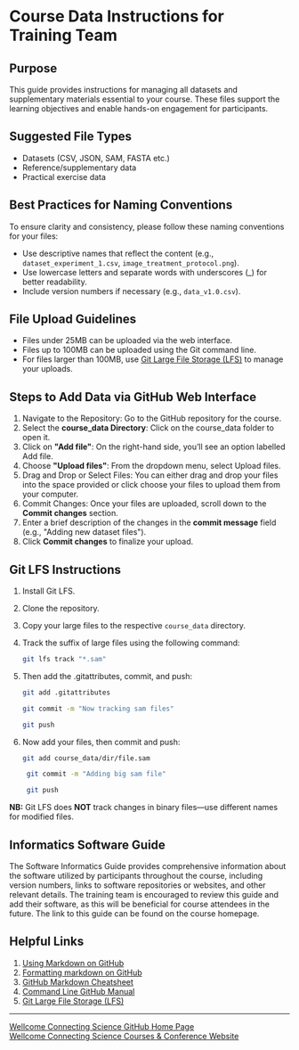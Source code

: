 # Course Data Instructions for Training Team

## Purpose
This guide provides instructions for managing all datasets and supplementary materials essential to your course. These files support the learning objectives and enable hands-on engagement for participants.

## Suggested File Types
- Datasets (CSV, JSON, SAM, FASTA etc.)
- Reference/supplementary data
- Practical exercise data

## Best Practices for Naming Conventions
To ensure clarity and consistency, please follow these naming conventions for your files:
- Use descriptive names that reflect the content (e.g., `dataset_experiment_1.csv`, `image_treatment_protocol.png`).
- Use lowercase letters and separate words with underscores (_) for better readability.
- Include version numbers if necessary (e.g., `data_v1.0.csv`).

## File Upload Guidelines
- Files under 25MB can be uploaded via the web interface.
- Files up to 100MB can be uploaded using the Git command line.
- For files larger than 100MB, use [Git Large File Storage (LFS)](https://git-lfs.github.com) to manage your uploads.

## Steps to Add Data via GitHub Web Interface
1. Navigate to the Repository: Go to the GitHub repository for the course.
2. Select the **course_data Directory**: Click on the course_data folder to open it.
3. Click on **"Add file"**: On the right-hand side, you’ll see an option labelled Add file.
4. Choose **"Upload files"**: From the dropdown menu, select Upload files.
5. Drag and Drop or Select Files: You can either drag and drop your files into the space provided or click choose your files to upload them from your computer.
6. Commit Changes: Once your files are uploaded, scroll down to the **Commit changes** section.
7. Enter a brief description of the changes in the **commit message** field (e.g., "Adding new dataset files").
8. Click **Commit changes** to finalize your upload.

## Git LFS Instructions
1. Install Git LFS.
2. Clone the repository.
3. Copy your large files to the respective `course_data` directory.
4. Track the suffix of large files using the following command:

    ```bash
   git lfs track "*.sam"
    ```

5. Then add the .gitattributes, commit, and push:

   ```bash
   git add .gitattributes
   ```
   ```bash
   git commit -m "Now tracking sam files"
   ```
   ```bash
   git push
   ```
   
6. Now add your files, then commit and push:

   ```bash
   git add course_data/dir/file.sam
   ```
   ```bash
    git commit -m "Adding big sam file"
   ```
   ```bash
    git push
   ```

**NB:** Git LFS does **NOT** track changes in binary files—use different names for modified files.

## Informatics Software Guide
The Software Informatics Guide provides comprehensive information about the software utilized by participants throughout the course, including version numbers, links to software repositories or websites, and other relevant details. The training team is encouraged to review this guide and add their software, as this will be beneficial for course attendees in the future. The link to this guide can be found on the course homepage. 

## Helpful Links
1. [Using Markdown on GitHub](https://docs.github.com/en/get-started/writing-on-github/getting-started-with-writing-and-formatting-on-github)
2. [Formatting markdown on GitHub](https://docs.github.com/en/github/writing-on-github/getting-started-with-writing-and-formatting-on-github/basic-writing-and-formatting-syntax)
3. [GitHub Markdown Cheatsheet](https://github.github.io/gfm/)
4. [Command Line GitHub Manual](https://cli.github.com/manual/)
5. [Git Large File Storage (LFS)](https://git-lfs.github.com)
 
________

[Wellcome Connecting Science GitHub Home Page](https://github.com/WCSCourses) </br>
[Wellcome Connecting Science Courses & Conference Website](https://coursesandconferences.wellcomeconnectingscience.org/our-events/)

